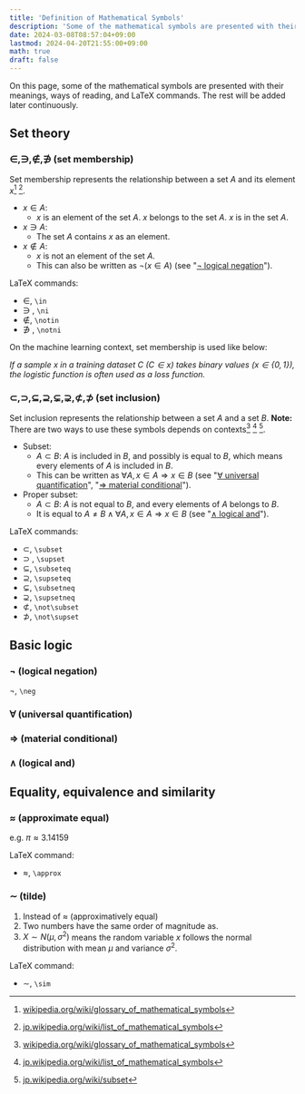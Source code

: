 ```yaml
---
title: 'Definition of Mathematical Symbols'
description: 'Some of the mathematical symbols are presented with their meanings, ways of reading, and LaTeX commands. The rest will be added later continuously.'
date: 2024-03-08T08:57:04+09:00
lastmod: 2024-04-20T21:55:00+09:00
math: true
draft: false
---
```


On this page, some of the mathematical symbols are presented with their meanings, ways of reading, and LaTeX commands. The rest will be added later continuously.

## Set theory

### $\in, \ni, \notin, \notni$ (set membership)

Set membership represents the relationship between a set $A$ and its element $x$[^1] [^2].

* $x \in A$: 
  * $x$ is an element of the set $A$. $x$ belongs to the set $A$. $x$ is in the set $A$.
* $x \ni A$:
  * The set $A$ contains $x$ as an element.
* $x \notin A$:
  * $x$ is not an element of the set $A$.
  * This can also be written as $\neg(x \in A)$ (see "[$\neg$ logical negation](#neg-logical-negation)").

LaTeX commands:

* $\in$, `\in`
* $\ni$ , `\ni`
* $\notin$, `\notin`
* $\notni$ , `\notni`

On the machine learning context, set membership is used like below:

*If a sample $x$ in a training dataset $C$ ($C \in x$) takes binary values ($x \in \lbrace 0, 1 \rbrace$), the logistic function is often used as a loss function.*

### $\subset, \supset, \subseteq, \supseteq, \subsetneq, \supsetneq, \not\subset, \not\supset$ (set inclusion)

Set inclusion represents the relationship between a set $A$ and a set $B$. **Note:** There are two ways to use these symbols depends on contexts[^1] [^2] [^3].

* Subset:
  * $A \subset B$: $A$ is included in $B$, and possibly is equal to $B$, which means every elements of $A$ is included in $B$.
  * This can be written as $\forall A, x \in A \Rightarrow x \in B$ (see "[$\forall$ universal quantification](#forall-universal-quantification)", "[$\Rightarrow$ material conditional](#rightarrow-material-conditional)").
* Proper subset:
  * $A \subset B$: $A$ is not equal to $B$, and every elements of $A$ belongs to $B$.
  * It is equal to $A \ne B \wedge \forall A, x \in A \Rightarrow x \in B$ (see "[$\wedge$ logical and](#wedge-logical-and)").

LaTeX commands:

* $\subset$, `\subset`
* $\supset$ , `\supset`
* $\subseteq$, `\subseteq`
* $\supseteq$, `\supseteq`
* $\subsetneq$, `\subsetneq`
* $\supsetneq$, `\supsetneq`
* $\not\subset$, `\not\subset`
* $\not\supset$, `\not\supset`

## Basic logic

### $\neg$ (logical negation)

$\neg$, `\neg`

### $\forall$ (universal quantification)

### $\Rightarrow$ (material conditional)

### $\wedge$ (logical and)

## Equality, equivalence and similarity

### $\approx$ (approximate equal)

e.g. $\pi \approx 3.14159$

LaTeX command:

* $\approx$, `\approx`

### $\sim$ (tilde)

1. Instead of $\approx$ (approximatively equal)
2. Two numbers have the same order of magnitude as.
3. $X \sim N(\mu, \sigma^2)$ means the random variable $x$ follows the normal distribution with mean $\mu$ and variance $\sigma^2$.

LaTeX command:

* $\sim$, `\sim`

[^1]: [wikipedia.org/wiki/glossary_of_mathematical_symbols](https://en.wikipedia.org/wiki/Glossary_of_mathematical_symbols)

[^2]: [jp.wikipedia.org/wiki/list_of_mathematical_symbols](https://ja.wikipedia.org/wiki/%E6%95%B0%E5%AD%A6%E8%A8%98%E5%8F%B7%E3%81%AE%E8%A1%A8)

[^3]: [jp.wikipedia.org/wiki/subset](https://ja.wikipedia.org/wiki/%E9%83%A8%E5%88%86%E9%9B%86%E5%90%88)
